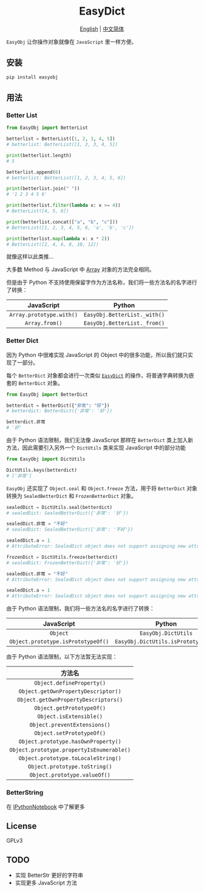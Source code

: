 <div align="center"><h1>EasyDict</h1></div>

<div align="center">

[English](https://github.com/Howardzhangdqs/EasyObj/blob/master/README.md) | [中文简体](https://github.com/Howardzhangdqs/EasyObj/blob/master/README_zh-CN.md)

</div>

`EasyObj` 让你操作对象就像在 `JavaScript` 里一样方便。

## 安装

```bash
pip install easyobj
```

## 用法

### Better List

```python
from EasyObj import BetterList

betterlist = BetterList([1, 2, 3, 4, 5])
# betterlist: BetterList([1, 2, 3, 4, 5])

print(betterlist.length)
# 5

betterlist.append(6)
# betterlist: BetterList([1, 2, 3, 4, 5, 6])

print(betterlist.join(" "))
# '1 2 3 4 5 6'

print(betterlist.filter(lambda x: x >= 4))
# BetterList([4, 5, 6])

print(betterlist.concat(["a", "b", "c"]))
# BetterList([1, 2, 3, 4, 5, 6, 'a', 'b', 'c'])

print(betterlist.map(lambda x: x * 2))
# BetterList([2, 4, 6, 8, 10, 12])
```

就像这样以此类推...

大多数 Method 与 JavaScript 中 [Array](https://developer.mozilla.org/zh-CN/docs/Web/JavaScript/Reference/Global_Objects/Array) 对象的方法完全相同。

但是由于 Python 不支持使用保留字作为方法名称，我们将一些方法名的名字进行了转换：

| JavaScript | Python |
| :---: | :---: |
| `Array.prototype.with()` | `EasyObj.BetterList._with()` |
| `Array.from()` | `EasyObj.BetterList._from()` |


### Better Dict

因为 Python 中很难实现 JavaScript 的 Object 中的很多功能，所以我们就只实现了一部分。

每个 `BetterDict` 对象都会进行一次类似 [`EasyDict`](https://github.com/tisfeng/Easydict) 的操作，将普通字典转换为嵌套的 `BetterDict` 对象。

```python
from EasyObj import BetterDict

betterdict = BetterDict({"非常": "好"})
# betterdict: BetterDict({'非常': '好'})

betterdict.非常
# '好'
```

由于 Python 语法限制，我们无法像 JavaScript 那样在 `BetterDict` 类上加入新方法，因此需要引入另外一个 `DictUtils` 类来实现 JavaScript 中的部分功能

```python
from EasyObj import DictUtils

DictUtils.keys(betterdict)
# ['非常']
```

`EasyObj` 还实现了 `Object.seal` 和 `Object.freeze` 方法，用于将 `BetterDict` 对象转换为 `SealedBetterDict` 和 `FrozenBetterDict` 对象。

```python
sealedDict = DictUtils.seal(betterdict)
# sealedDict: SealedBetterDict({'非常': '好'})

sealedDict.非常 = "不好"
# sealedDict: SealedBetterDict({'非常': '不好'})

sealedDict.a = 1
# AttributeError: SealedDict object does not support assigning new attributes

frozenDict = DictUtils.freeze(betterdict)
# sealedDict: FrozenBetterDict({'非常': '好'})

sealedDict.非常 = "不好"
# AttributeError: SealedDict object does not support assigning new attributes

sealedDict.a = 1
# AttributeError: SealedDict object does not support assigning new attributes
```


由于 Python 语法限制，我们将一些方法名的名字进行了转换：

| JavaScript | Python |
| :---: | :---: |
| `Object` | `EasyObj.DictUtils` |
| `Object.prototype.isPrototypeOf()` | `EasyObj.DictUtils.isPrototypeOf()` |


由于 Python 语法限制，以下方法暂无法实现：

| 方法名 |
| :--: |
| `Object.defineProperty()` | 
| `Object.getOwnPropertyDescriptor()` |
| `Object.getOwnPropertyDescriptors()` |
| `Object.getPrototypeOf()` |
| `Object.isExtensible()` |
| `Object.preventExtensions()` |
| `Object.setPrototypeOf()` |
| `Object.prototype.hasOwnProperty()` |
| `Object.prototype.propertyIsEnumerable()` |
| `Object.prototype.toLocaleString()` |
| `Object.prototype.toString()` |
| `Object.prototype.valueOf()` |


### BetterString

在 [IPythonNotebook](./unittest/string.test.ipynb) 中了解更多

## License

GPLv3

## TODO

+ 实现 BetterStr 更好的字符串
+ 实现更多 JavaScript 方法